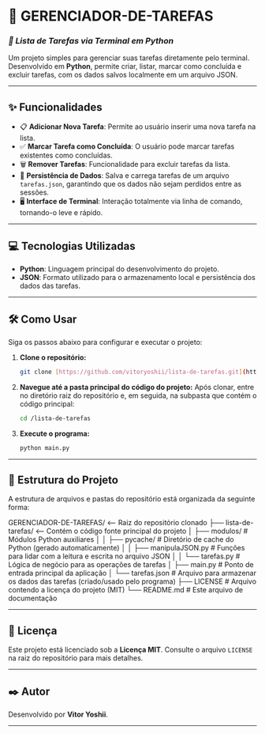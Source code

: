 # 🚀 GERENCIADOR-DE-TAREFAS

### _📝 Lista de Tarefas via Terminal em Python_

Um projeto simples para gerenciar suas tarefas diretamente pelo terminal. Desenvolvido em **Python**, permite criar, listar, marcar como concluída e excluir tarefas, com os dados salvos localmente em um arquivo JSON.

---

## ✨ Funcionalidades

- 📋 **Adicionar Nova Tarefa**: Permite ao usuário inserir uma nova tarefa na lista.
- ✅ **Marcar Tarefa como Concluída**: O usuário pode marcar tarefas existentes como concluídas.
- 🗑️ **Remover Tarefas**: Funcionalidade para excluir tarefas da lista.
- 💾 **Persistência de Dados**: Salva e carrega tarefas de um arquivo `tarefas.json`, garantindo que os dados não sejam perdidos entre as sessões.
- 🖥️ **Interface de Terminal**: Interação totalmente via linha de comando, tornando-o leve e rápido.

---

## 💻 Tecnologias Utilizadas

- **Python**: Linguagem principal do desenvolvimento do projeto.
- **JSON**: Formato utilizado para o armazenamento local e persistência dos dados das tarefas.

---

## 🛠️ Como Usar

Siga os passos abaixo para configurar e executar o projeto:

1.  **Clone o repositório:**

    ```bash
    git clone [https://github.com/vitoryoshii/lista-de-tarefas.git](https://github.com/vitoryoshii/lista-de-tarefas.git)
    ```

2.  **Navegue até a pasta principal do código do projeto:**
    Após clonar, entre no diretório raiz do repositório e, em seguida, na subpasta que contém o código principal:

    ```bash
    cd /lista-de-tarefas
    ```

3.  **Execute o programa:**
    ```bash
    python main.py
    ```

---

## 📂 Estrutura do Projeto

A estrutura de arquivos e pastas do repositório está organizada da seguinte forma:

GERENCIADOR-DE-TAREFAS/ <-- Raiz do repositório clonado
├── lista-de-tarefas/ <-- Contém o código fonte principal do projeto
│ ├── modulos/ # Módulos Python auxiliares
│ │ ├── pycache/ # Diretório de cache do Python (gerado automaticamente)
│ │ ├── manipulaJSON.py # Funções para lidar com a leitura e escrita no arquivo JSON
│ │ └── tarefas.py # Lógica de negócio para as operações de tarefas
│ ├── main.py # Ponto de entrada principal da aplicação
│ └── tarefas.json # Arquivo para armazenar os dados das tarefas (criado/usado pelo programa)
├── LICENSE # Arquivo contendo a licença do projeto (MIT)
└── README.md # Este arquivo de documentação

---

## 📜 Licença

Este projeto está licenciado sob a **Licença MIT**. Consulte o arquivo `LICENSE` na raiz do repositório para mais detalhes.

---

## ✒️ Autor

Desenvolvido por **Vitor Yoshii**.

---
